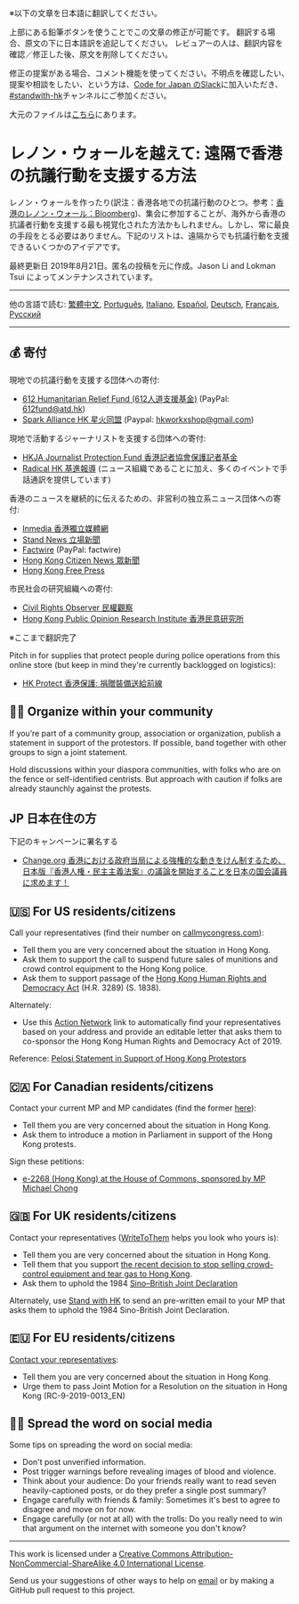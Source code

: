 ※以下の文章を日本語に翻訳してください。

上部にある鉛筆ボタンを使うことでこの文章の修正が可能です。
翻訳する場合、原文の下に日本語訳を追記してください。
レビュアーの人は、翻訳内容を確認／修正した後、原文を削除してください。

修正の提案がある場合、コメント機能を使ってください。不明点を確認したい、提案や相談をしたい、という方は、[Code for Japan のSlack](https://cfjslackin.herokuapp.com/)に加入いただき、[#standwith-hk](https://cfj.slack.com/archives/CKJUBC89E/p1567352188003200)チャンネルにご参加ください。

大元のファイルは[こちら](https://github.com/codeforjapan/beyond-lennon-walls/blob/jp-translation/README.md)にあります。

# レノン・ウォールを越えて: 遠隔で香港の抗議行動を支援する方法

レノン・ウォールを作ったり(訳注：香港各地での抗議行動のひとつ。参考：[香港のレノン・ウォール：Bloomberg](https://headlines.yahoo.co.jp/hl?a=20190722-00000001-bloom_v-int))、集会に参加することが、海外から香港の抗議者行動を支援する最も視覚化された方法かもしれません。しかし、常に最良の手段をとる必要はありません。下記のリストは、遠隔からでも抗議行動を支援できるいくつかのアイデアです。

最終更新日 2019年8月21日。匿名の投稿を元に作成。Jason Li and Lokman Tsui によってメンテナンスされています。

---

他の言語で読む: [繁體中文](README-繁體中文.md), [Português](README-Portugues.md), [Italiano](README-Italiano.md), [Español](README-Español.md), [Deutsch](README-Deutsch.md), [Français](README-Francais.md), [Русский](README-Russian.md)


---

## 💰 寄付

現地での抗議行動を支援する団体への寄付:

- [612 Humanitarian Relief Fund (612人道支援基金)](https://www.facebook.com/612Fund/) (PayPal: 612fund@atd.hk)
- [Spark Alliance HK 星火同盟](https://www.facebook.com/sparkalliancehk/posts/2042900022663786) (Paypal: hkworkxshop@gmail.com)

現地で活動するジャーナリストを支援する団体への寄付:

- [HKJA Journalist Protection Fund 香港記者協會保護記者基金](https://gogetfunding.com/hkjaraisefund/)
- [Radical HK 基進報導](https://radicalhk.com/about/donation/) (ニュース組織であることに加え、多くのイベントで手話通訳を提供しています)

香港のニュースを継続的に伝えるための、非営利の独立系ニュース団体への寄付:

- [Inmedia 香港獨立媒體網](http://www.inmediahk.net/donate) 
- [Stand News 立場新聞](https://mystand.thestandnews.com/) 
- [Factwire](https://www.factwire.org/backus/) (PayPal: factwire)
- [Hong Kong Citizen News 眾新聞](https://www.hkcnews.com/aboutus/)
- [Hong Kong Free Press](https://www.hongkongfp.com/support-hkfp/)

市民社会の研究組織への寄付:

- [Civil Rights Observer 民權觀察](https://www.hkcro.org/fundraising/)
- [Hong Kong Public Opinion Research Institute 香港民意研究所](https://www.pori.hk/donation) 

※ここまで翻訳完了

Pitch in for supplies that protect people during police operations from this online store (but keep in mind they're currently backlogged on logistics):

- [HK Protect 香港保護: 捐贈裝備送給前線](https://hkprotect.org/shop/%e4%bf%9d%e8%ad%b7%e8%a3%9d%e5%82%99/%e6%8d%90%e8%b4%88%e8%a3%9d%e5%82%99%e9%80%81%e7%b5%a6%e5%89%8d%e7%b7%9a/)

## 🧓🏻 Organize within your community

If you’re part of a community group, association or organization, publish a statement in support of the protestors. If possible, band together with other groups to sign a joint statement.

Hold discussions within your diaspora communities, with folks who are on the fence or self-identified centrists. But approach with caution if folks are already staunchly against the protests.

## JP 日本在住の方

下記のキャンペーンに署名する

- [Change.org 香港における政府当局による強権的な動きをけん制するため、日本版『香港人権・民主主義法案』の議論を開始することを日本の国会議員に求めます！](http://chng.it/RfKCmdgMTX)


## 🇺🇸 For US residents/citizens

Call your representatives (find their number on [callmycongress.com](https://www.callmycongress.com/)):

- Tell them you are very concerned about the situation in Hong Kong.
- Ask them to support the call to suspend future sales of munitions and crowd control equipment to the Hong Kong police.
- Ask them to support passage of the [Hong Kong Human Rights and Democracy Act](https://www.rubio.senate.gov/public/_cache/files/7030f464-ac78-4af9-a5d1-55151ca3b6f8/C89816EECDFDE0D75FB8EC98DDEC4803.mdm19812.pdf) (H.R. 3289) (S. 1838).

Alternately:

- Use this [Action Network](https://actionnetwork.org/letters/co-sponsor-hong-kong-human-rights-and-democracy-act-of-2019) link to automatically find your representatives based on your address and provide an editable letter that asks them to co-sponsor the Hong Kong Human Rights and Democracy Act of 2019.

Reference: [Pelosi Statement in Support of Hong Kong Protestors](https://www.speaker.gov/newsroom/8519-3/)

## 🇨🇦 For Canadian residents/citizens

Contact your current MP and MP candidates (find the former [here](https://www.ourcommons.ca/Parliamentarians/en/constituencies/FindMP)):

- Tell them you are very concerned about the situation in Hong Kong.
- Ask them to introduce a motion in Parliament in support of the Hong Kong protests.

Sign these petitions:

- [e-2268 (Hong Kong) at the House of Commons, sponsored by MP Michael Chong](https://petitions.ourcommons.ca/en/Petition/Details?Petition=e-2268)

## 🇬🇧 For UK residents/citizens

Contact your representatives ([WriteToThem](https://www.writetothem.com/) helps you look who yours is):

- Tell them you are very concerned about the situation in Hong Kong.
- Tell them that you support [the recent decision to stop selling crowd-control equipment and tear gas to Hong Kong](https://www.theguardian.com/world/2019/jun/25/uk-halts-sales-of-teargas-to-hong-kong-amid-police-brutality-claims).
- Ask them to uphold the 1984 [Sino–British Joint Declaration](https://en.wikipedia.org/wiki/Sino-British_Joint_Declaration)

Alternately, use [Stand with HK](https://petition.standwithhk.org/) to send an pre-written email to your MP that asks them to uphold the 1984 Sino-British Joint Declaration.

## 🇪🇺 For EU residents/citizens

[Contact your representatives](http://www.europarl.europa.eu/meps/en/search/advanced):

- Tell them you are very concerned about the situation in Hong Kong.
- Urge them to pass Joint Motion for a Resolution on the situation in Hong Kong (RC-9-2019-0013_EN)

## 🤳🏼 Spread the word on social media

Some tips on spreading the word on social media:

- Don't post unverified information.
- Post trigger warnings before revealing images of blood and violence.
- Think about your audience: Do your friends really want to read seven heavily-captioned posts, or do they prefer a single post summary?
- Engage carefully with friends & family: Sometimes it's best to agree to disagree and move on for now.
- Engage carefully (or not at all) with the trolls: Do you really need to win that argument on the internet with someone you don't know?

---

This work is licensed under a [Creative Commons Attribution-NonCommercial-ShareAlike 4.0 International License](http://creativecommons.org/licenses/by-nc-sa/4.0/).

Send us your suggestions of other ways to help on [email](mailto:hi@hongkonggong.com) or by making a GitHub pull request to this project.